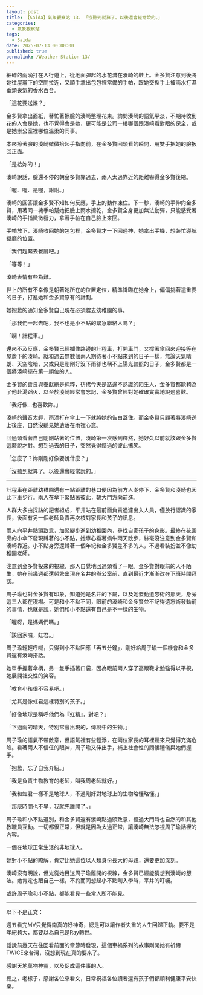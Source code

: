 ```yaml
---
layout: post
title: 【Saida】氣象觀察站 13. 「沒聽到就算了。以後還會經常說的。」
categories:
  - 氣象觀察站
tags:
  - Saida
date: 2025-07-13 00:00:00
published: true
permalink: /Weather-Station-13/
---
```


細碎的雨滴打在人行道上，從地面彈起的水花濺在湊崎的鞋上。金多賢注意到後將她往屋簷下的空間拉近，又順手拿出包包裡常備的手帕，跟她交換手上被雨水打濕垂頭喪氣的香水百合。

「這花要送誰？」

金多賢拿出面紙，替忙著擦臉的湊崎整理花束。詢問湊崎的語氣平淡，不期待收到花的人會是她，也不覺得會是她，更可能是公司一樓哪個跟湊崎看對眼的保全，或是她辦公室裡哪位溫柔的同事。

本來擦著臉的湊崎微微抬起手指向前，在金多賢回頭看的瞬間，用雙手把她的臉扳回正面。

「是給妳的！」

湊崎說話，臉還不停的朝金多賢靠過去，兩人太過靠近的距離嚇得金多賢後縮。

「喔、喔、是喔，謝謝。」

湊崎的回答讓金多賢不知如何反應，手上的動作凍住。下一秒，湊崎的手伸向金多賢，用著同一塊手帕幫她把臉上雨水擦乾，金多賢全身更加無法動彈，只能感受著湊崎的手指微微發力，拿著手帕在自己臉上來回。

手帕放下，湊崎收回她的包包裡，金多賢才一下回過神，她拿出手機，想裝忙導航餐廳的位置。

「我們趕緊去餐廳吧。」

「等等！」

湊崎表情有些為難。

世上的所有不幸像是朝著她所在的位置定位，精準降臨在她身上，偏偏挑著這重要的日子，打亂她和金多賢原有的計劃。

她抱歉的通知金多賢自己現在必須趕去幼稚園的事。

「那我們一起去吧，我不也是小不點的緊急聯絡人嗎？」

「啊！計程車。」

還來不及反應，金多賢已經攔住路邊的計程車，打開車門，又撐著傘回來迎接等在屋簷下的湊崎。就和過去無數個兩人期待著小不點來到的日子一樣，無論天氣晴朗、天空陰暗，又或只是剛剛好沒下雨卻也稱不上陽光普照的日子，金多賢都是一個將湊崎擺在第一順位的人。

金多賢的善良與奉獻總是純粹，彷彿今天是路邊不熟識的陌生人，金多賢都能夠為了他赴湯蹈火，以至於湊崎經常會忘記，金多賢曾經對她確確實實地說過喜歡。

「我好像...也喜歡妳。」

湊崎的聲音太輕，雨滴打在傘上一下就將她的告白蓋住。而金多賢只顧著將湊崎送上後座，自然沒聽見她遺落在雨裡心意。

回過頭看著自己剛剛站著的位置，湊崎第一次感到釋然，她好久以前就該跟金多賢這麼說才對。想到過去的日子，突然覺得錯過的彼此搞笑。

「怎麼了？妳剛剛好像要說什麼？」

「沒聽到就算了。以後還會經常說的。」

---

計程車在距離幼稚園還有一點距離的巷口便因為前方人潮停下，金多賢和湊崎也因此下車步行。兩人在傘下緊貼著彼此，朝大門方向前進。

人群大多由採訪的記者組成，平井站在最前面負責過濾出入人員，僅放行認識的家長，後面有另一個老師負責再次核對家長和孩子的訊息。

兩人向平井點頭致意，加緊腳步進到幼稚園內，尋找自家孩子的身影。最終在花圃旁的小傘下發現蹲著的小不點，她專心看著蝸牛雨天散步，絲毫沒注意到金多賢和湊崎靠近。小不點身旁還蹲著一個年紀和金多賢差不多的人，不過看裝扮並不像幼稚園老師。

注意到金多賢投來的視線，那人自覺地回過頭看了一眼。金多賢對眼前的人不陌生，她在前幾週都還頻繁出現在名井的辦公室前，直到最近才漸漸改在下班時間拜訪。

周子瑜也對金多賢有印象，知道她是名井的下屬，以及她發動遺忘術的那天，身旁這三人都在現場。可是和小不點不同，眼前的湊崎和金多賢並不記得遺忘術發動前的事情，也就是說，她們和小不點還有自己是不一樣的生物。

「喔呀，是媽媽們嗎。」

「該回家囉，虹君。」

周子瑜輕輕呼喊，只得到小不點回應「再五分鐘」，剛好給周子瑜一個機會和金多賢還有湊崎搭話。

她單手握著傘柄，另一隻手插著口袋，因為眼前兩人穿了高跟鞋才勉強得以平視，她展開社交性的笑容。

「教育小孩很不容易吧。」

「尤其是像虹君這樣特別的孩子。」

「好像地球是稱呼他們為『虹精』，對吧？」

「下過雨的晴天，特別常會出現的，傳說中的生物。」

周子瑜的語氣不帶敵意，但語氣裡有些輕浮，在兩位家長的耳裡聽來只覺得充滿危險。看著兩人不信任的眼神，周子瑜又伸出手，補上社會性的問候禮儀與她們握手。

「抱歉，忘了自我介紹。」

「我是負責生物教育的老師，叫我周老師就好。」

「我和虹君一樣不是地球人，不過剛好對地球上的生物略懂略懂。」

「那麼時間也不早，我就先離開了。」

周子瑜和小不點道別，和金多賢還有湊崎點過頭致意，經過大門時也自然的和其他教職員互動。一切都很正常，但就是因為太過正常，讓湊崎無法忽視周子瑜話裡的內容。

一個在地球正常生活的非地球人。

她對小不點的瞭解，肯定比她這位以人類身份長大的母親，還要更加深刻。

湊崎沒有明說，但光從她目送周子瑜離開的視線，金多賢已經能猜想到湊崎的想法。她肯定也跟自己一樣，不約而同想起小不點剛入學時，平井的叮囑。

或許周子瑜和小不點，都能看見一些常人所不能見。

---

以下不是正文：

週五看完MV只覺得南真的好神奇，總是可以讓作者失重的人生回歸正軌。要不是年紀夠大，都要以為自己是Ray轉世。

話說前幾天在往回看前面的章節時發現，這個車禍系列的故事剛開始有祈禱TWICE來台灣，沒想到現在真的要來了。

感謝天地萬物神靈，以及促成這件事的人。

總之，老樣子，感謝各位來看文，日常祝福各位讀者還有孩子們都順利健康平安快樂。
